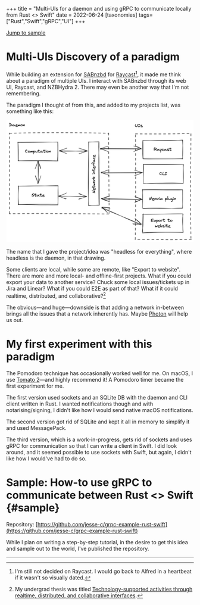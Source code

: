 +++
title = "Multi-UIs for a daemon and using gRPC to communicate locally from Rust <> Swift"
date = 2022-06-24
[taxonomies]
tags=["Rust","Swift","gRPC","UI"]
+++

[Jump to sample](#sample)

# Multi-UIs Discovery of a paradigm

While building an extension for [SABnzbd](https://www.raycast.com/jns/sabnzbd) for [Raycast](https://www.raycast.com)[^1], it made me think about a paradigm of multiple UIs. I interact with SABnzbd through its web UI, Raycast, and NZBHydra 2. There may even be another way that I'm not remembering.

The paradigm I thought of from this, and added to my projects list, was something like this:

<img src="/notes/simple-map.png" alt="Example: Multi-UIs connected with a daemon" width="600" />

The name that I gave the project/idea was "headless for everything", where headless is the daemon, in that drawing.

Some clients are local, while some are remote, like "Export to website". There are more and more local- and offline-first projects. What if you could export your data to another service? Chuck some local issues/tickets up in Jira and Linear? What if you could E2E as part of that? What if it could realtime, distributed, and collaborative?[^2]

The obvious—and huge—downside is that adding a network in-between brings all the issues that a network inherently has. Maybe [Photon](https://hyperfiddle.notion.site/Demo-Photon-a-full-stack-Clojure-Script-dialect-with-compiler-managed-client-server-data-sync-57aee367c20e45b3b80366d1abe4fbc3) will help us out.

# My first experiment with this paradigm

The Pomodoro technique has occasionally worked well for me. On macOS, I use [Tomato 2](https://tomato2.app)—and highly recommend it! A Pomodoro timer became the first experiment for me.

The first version used sockets and an SQLite DB with the daemon and CLI client written in Rust. I wanted notifications though and with notarising/signing, I didn't like how I would send native macOS notifications.

The second version got rid of SQLite and kept it all in memory to simplify it and used MessagePack.

The third version, which is a work-in-progress, gets rid of sockets and uses gRPC for communication so that I can write a client in Swift. I did look around, and it seemed possible to use sockets with Swift, but again, I didn't like how I would've had to do so.

# Sample: How-to use gRPC to communicate between Rust <> Swift {#sample}

Repository: [https://github.com/jesse-c/grpc-example-rust-swift](https://github.com/jesse-c/grpc-example-rust-swift)

While I plan on writing a step-by-step tutorial, in the desire to get this idea and sample out to the world, I've published the repository.

---

[^1]: I'm still not decided on Raycast. I would go back to Alfred in a heartbeat if it wasn't so visually dated.

[^2]: My undergrad thesis was titled [Technology-supported activities through realtime, distributed, and collaborative interfaces](https://github.com/jesse-c/thesis).
